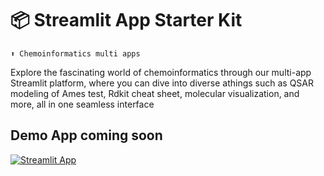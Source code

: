 # 📦 Streamlit App Starter Kit 
```
⬆️ Chemoinformatics multi apps
```

Explore the fascinating world of chemoinformatics through our multi-app Streamlit platform, where you can dive into diverse athings such as QSAR modeling of Ames test, Rdkit cheat sheet, molecular visualization, and more, all in one seamless interface

## Demo App coming soon

[![Streamlit App](https://static.streamlit.io/badges/streamlit_badge_black_white.svg)](https://starter-kit.streamlitapp.com/)


